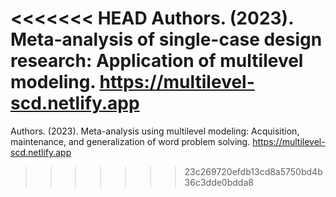 <<<<<<< HEAD
Authors. (2023). Meta-analysis of single-case design research: Application of multilevel modeling. https://multilevel-scd.netlify.app
=======
Authors. (2023). Meta-analysis using multilevel modeling: Acquisition, maintenance, and generalization of word problem solving. https://multilevel-scd.netlify.app
>>>>>>> 23c269720efdb13cd8a5750bd4b36c3dde0bdda8

